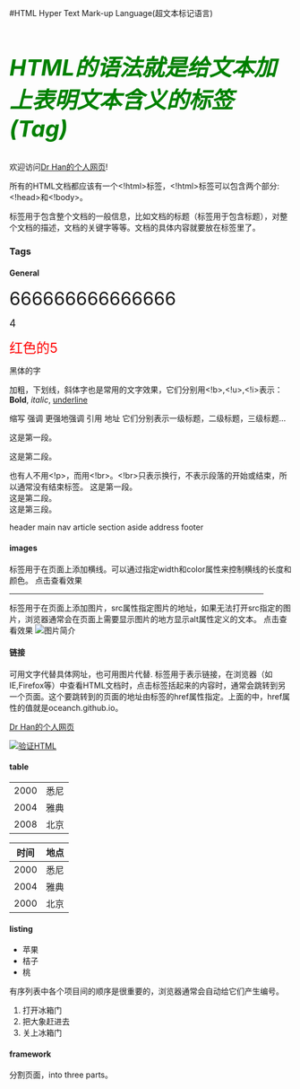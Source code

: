 #HTML
Hyper Text Mark-up Language(超文本标记语言)

<h2>
HTML的语法就是给文本加上表明文本含义的标签(Tag)
</h2>

<html>
  <head>
    <title>第一个Html文档</title>
    <style>    h2 {      color:green;      font-size:30pt;      font-style:italic;    } </style> 

  </head>
  <body>
    欢迎访问<a href="oceanch.github.io">Dr Han的个人网页</a>!

所有的HTML文档都应该有一个<!html>标签，<!html>标签可以包含两个部分:<!head>和<!body>。
<!head>标签用于包含整个文档的一般信息，比如文档的标题（<!title>标签用于包含标题），对整个文档的描述，文档的关键字等等。文档的具体内容就要放在<!body>标签里了。

<h3>Tags</h3>
<h4>General</h4>

<font size="6">666666666666666 </font>

<font size="4">4</font>

<font color="red" size="5">红色的5</font>

<font face="黑体">黑体的字</font>

加粗，下划线，斜体字也是常用的文字效果，它们分别用<!b>,<!u>,<!i>表示：
<b>Bold</b>, <i>italic</i>,    <u>underline</u>
    
<!abbr>缩写

<!em>强调

<!strong>更强地强调

<!cite>引用

<!address>地址

<!hx> 它们分别表示一级标题，二级标题，三级标题...

<p>这是第一段。</p>
<p>这是第二段。</p>

也有人不用<!p>，而用<!br>。<!br>只表示换行，不表示段落的开始或结束，所以通常没有结束标签。
这是第一段。<br>
这是第二段。<br />
这是第三段。

header
main
nav
article
section
aside
address
footer


<h4>images</h4>
<!hr>标签用于在页面上添加横线。可以通过指定width和color属性来控制横线的长度和颜色。
点击查看效果
<hr width="90%" color="red" />
<!img>标签用于在页面上添加图片，src属性指定图片的地址，如果无法打开src指定的图片，浏览器通常会在页面上需要显示图片的地方显示alt属性定义的文本。
点击查看效果
<img src="http://www.w3.org/Icons/valid-xhtml10" alt="图片简介" />

<h4>链接</h4>
可用文字代替具体网址，也可用图片代替. <!a>标签用于表示链接，在浏览器（如IE,Firefox等）中查看HTML文档时，点击<!a>标签括起来的内容时，通常会跳转到另一个页面。这个要跳转到的页面的地址由<!a>标签的href属性指定。上面的<!a href="oceanch.github.io">中，href属性的值就是oceanch.github.io。

<a href="oceanch.github.io">Dr Han的个人网页</a>

<a href="http://validator.w3.org"><img src="http://www.w3.org/Icons/valid-xhtml10" alt="验证HTML" /></a>

<h4>table</h4>
<table>
  <tr>
    <td>2000</td><td>悉尼</td>
  </tr>
  <tr>
    <td>2004</td><td>雅典</td>
  </tr>
  <tr>
    <td>2008</td><td>北京</td>
  </tr>
</table>

<table>
  <thead>
    <tr><th>时间</th><th>地点</th></tr>
  </thead>
  <tbody>
    <tr><td>2000</td><td>悉尼</td></tr>
    <tr><td>2004</td><td>雅典</td></tr>
    <tr><td>2000</td><td>北京</td></tr>
  </tbody>
</table>

<h4>listing</h4>
<ul>
  <li>苹果</li>
  <li>桔子</li>
  <li>桃</li>
</ul>
有序列表中各个项目间的顺序是很重要的，浏览器通常会自动给它们产生编号。

<ol>
  <li>打开冰箱门</li>
  <li>把大象赶进去</li>
  <li>关上冰箱门</li>
</ol>
<h4>framework</h4>
分割页面，into three parts。
<frameset rows="15%,*">
     <frame src="top.html" name=title scrolling=no>
     <frameset cols="20%,*">
          <frame src="left.html" name=sidebar>
          <frame src="right.html" name=recipes>
     </frameset>
</frameset>

</body>

  
</html>

